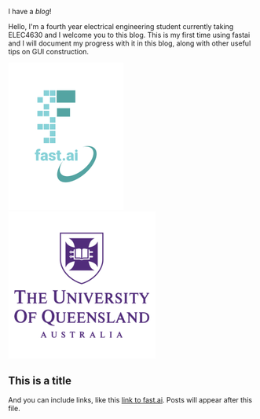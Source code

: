I have a *blog*!

Hello, I'm a fourth year electrical engineering student currently taking ELEC4630 and I welcome you to this blog. This is my first time using fastai and I will document my progress with it in this blog, along with other useful tips on GUI construction.

![Image of fast.ai logo](images/logo.png)
![Image of UQ logo](images/UQ-300x300.png)

## This is a title

And you can include links, like this [link to fast.ai](https://www.fast.ai). Posts will appear after this file. 
